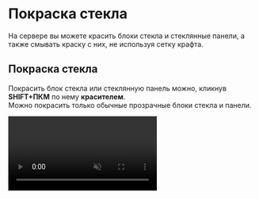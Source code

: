 # Покраска стекла

На сервере вы можете красить блоки стекла и стеклянные панели, а также смывать краску с них, не используя сетку крафта.

## **Покраска стекла**

Покрасить блок стекла или стеклянную панель можно, кликнув **SHIFT+ПКМ** по нему **красителем**.\
Можно покрасить только обычные прозрачные блоки стекла и панели.

<video autoplay="autoplay" loop="loop" muted="muted" playsinline="playsinline" src="/img/glass-paint/glass-paint-preview.webm"/>

## **Смывка красителя**

Смыть краску с любого цветного блока стекла или стеклянной панели можно, кликнув **SHIFT+ПКМ** по нему **бутылочкой воды**.

<video autoplay="autoplay" loop="loop" muted="muted" playsinline="playsinline" src="/img/glass-paint/glass-clear-preview.webm"/>